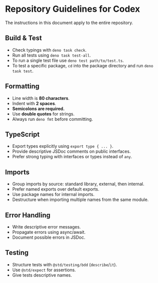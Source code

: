 # Repository Guidelines for Codex

The instructions in this document apply to the entire repository.

## Build & Test

- Check typings with `deno task check`.
- Run all tests using `deno task test-all`.
- To run a single test file use `deno test path/to/test.ts`.
- To test a specific package, `cd` into the package directory and run
  `deno task test`.

## Formatting

- Line width is **80 characters**.
- Indent with **2 spaces**.
- **Semicolons are required.**
- Use **double quotes** for strings.
- Always run `deno fmt` before committing.

## TypeScript

- Export types explicitly using `export type { ... }`.
- Provide descriptive JSDoc comments on public interfaces.
- Prefer strong typing with interfaces or types instead of `any`.

## Imports

- Group imports by source: standard library, external, then internal.
- Prefer named exports over default exports.
- Use package names for internal imports.
- Destructure when importing multiple names from the same module.

## Error Handling

- Write descriptive error messages.
- Propagate errors using async/await.
- Document possible errors in JSDoc.

## Testing

- Structure tests with `@std/testing/bdd` (`describe`/`it`).
- Use `@std/expect` for assertions.
- Give tests descriptive names.
